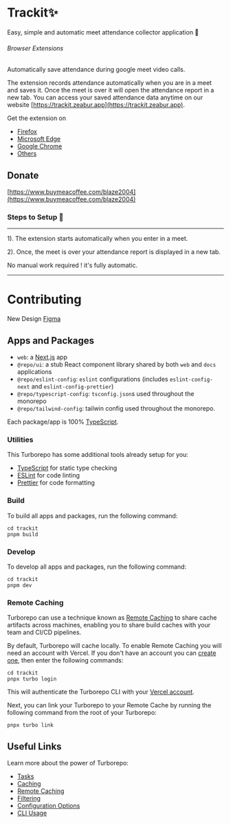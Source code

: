 # Trackit✨

Easy, simple and automatic meet attendance collector application 🚀

###### Browser Extensions

Automatically save attendance during google meet video calls.

The extension records attendance automatically when you are in a meet and saves it. Once the meet is over it will open the attendance report in a new tab. You can access your saved attendance data anytime on our website [https://trackit.zeabur.app](https://trackit.zeabur.app).

Get the extension on

* [Firefox](https://addons.mozilla.org/en-US/firefox/addon/trackit)
* [Microsoft Edge](https://microsoftedge.microsoft.com/addons/detail/trackit-meet-attendance/chidnckliojipjihhfmjdmehaglhplcl)
* [Google Chrome](https://chrome.google.com/webstore/detail/trackit-meet-attendance-c/aopejafeamijmefcoclhohoaggbfhcgh)
* [Others](https://chrome.google.com/webstore/detail/trackit-meet-attendance-c/aopejafeamijmefcoclhohoaggbfhcgh)

## Donate

[https://www.buymeacoffee.com/blaze2004](https://www.buymeacoffee.com/blaze2004)

### Steps to Setup 🚀

---

1). The extension starts automatically when you enter in a meet.

2). Once, the meet is  over your attendance report is displayed in a new tab.

No manual work required ! it's fully automatic.

---

# Contributing

New Design [Figma](https://www.figma.com/proto/gqSo5VbVo3wUsCNWHrnDNh/Trackit?node-id=4-2&starting-point-node-id=4%3A2&mode=design&t=9vNyIJ3d1GOdYt8D-1)

## Apps and Packages

- `web`: a [Next.js](https://nextjs.org/) app
- `@repo/ui`: a stub React component library shared by both `web` and `docs` applications
- `@repo/eslint-config`: `eslint` configurations (includes `eslint-config-next` and `eslint-config-prettier`)
- `@repo/typescript-config`: `tsconfig.json`s used throughout the monorepo
- `@repo/tailwind-config`: tailwin config used throughout the monorepo.

Each package/app is 100% [TypeScript](https://www.typescriptlang.org/).

### Utilities

This Turborepo has some additional tools already setup for you:

- [TypeScript](https://www.typescriptlang.org/) for static type checking
- [ESLint](https://eslint.org/) for code linting
- [Prettier](https://prettier.io) for code formatting

### Build

To build all apps and packages, run the following command:

```
cd trackit
pnpm build
```

### Develop

To develop all apps and packages, run the following command:

```
cd trackit
pnpm dev
```

### Remote Caching

Turborepo can use a technique known as [Remote Caching](https://turbo.build/repo/docs/core-concepts/remote-caching) to share cache artifacts across machines, enabling you to share build caches with your team and CI/CD pipelines.

By default, Turborepo will cache locally. To enable Remote Caching you will need an account with Vercel. If you don't have an account you can [create one](https://vercel.com/signup), then enter the following commands:

```
cd trackit
pnpx turbo login
```

This will authenticate the Turborepo CLI with your [Vercel account](https://vercel.com/docs/concepts/personal-accounts/overview).

Next, you can link your Turborepo to your Remote Cache by running the following command from the root of your Turborepo:

```
pnpx turbo link
```

## Useful Links

Learn more about the power of Turborepo:

- [Tasks](https://turbo.build/repo/docs/core-concepts/monorepos/running-tasks)
- [Caching](https://turbo.build/repo/docs/core-concepts/caching)
- [Remote Caching](https://turbo.build/repo/docs/core-concepts/remote-caching)
- [Filtering](https://turbo.build/repo/docs/core-concepts/monorepos/filtering)
- [Configuration Options](https://turbo.build/repo/docs/reference/configuration)
- [CLI Usage](https://turbo.build/repo/docs/reference/command-line-reference)
